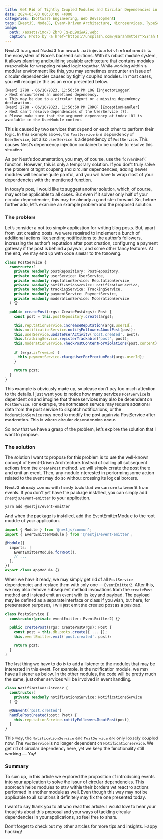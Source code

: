 ```yaml
---
title: Get Rid of Tightly Coupled Modules and Circular Dependencies in NestJS
date: 2024-03-03 00:00:00 +0000
categories: [Software Engineering, Web Development]
tags: [NestJS, NodeJS, Event-Driven Architecture, Microservices, TypeScript, Web Development]     
image: 
  path: /assets/img/0_Zbr0_Ig-pL9uiwA2.webp
  caption: Photo by <a href="https://unsplash.com/@sarahmutter">Sarah Mutter</a> on <a href="https://unsplash.com">Unsplash</a>
---
```


NestJS is a great NodeJS framework that injects a lot of refreshment into the ecosystem of Node’s backend solutions. With its robust module system, it allows planning and building scalable architecture that contains modules responsible for wrapping related logic together. While working within a modular environment like this, you may sometimes encounter an issue of circular dependencies caused by tightly coupled modules. In most cases, you will recognize this as an error presented below.

```text
[Nest] 2788 - 06/10/2023, 12:56:50 PM LOG [InjectorLogger] 
> Nest encountered an undefined dependency. 
> This may be due to a circular import or a missing dependency declaration. 
[Nest] 2788 - 06/10/2023, 12:56:50 PM ERROR [ExceptionHandler] 
> Nest can't resolve dependencies of the UserService (?). 
> Please make sure that the argument dependency at index [0] is available in the UserModule context.
```

This is caused by two services that depend on each other to perform their logic. In this example above, the `PostService` is a dependency of `UserService`, but also `UserService` is a dependency of `PostService`. This causes Nest’s dependency injection container to be unable to resolve this situation.

As per Nest’s documentation, you may, of course, use the `forwardRef()` function. However, this is only a temporary solution. If you don't truly solve the problem of tight coupling and circular dependencies, adding newer modules will become quite painful, and you will have to wrap most of your dependencies with the mentioned function.

In today’s post, I would like to suggest another solution, which, of course, may not be applicable to all cases. But even if it solves only half of your circular dependencies, this may be already a good step forward. So, before further ado, let’s examine an example problem and the proposed solution.

### The problem

Let’s consider a not too simple application for writing blog posts. But, apart from just creating posts, we were required to implement a bunch of additional actions like sending notifications to the author’s followers, increasing the author’s reputation after post creation, configuring a payment gateway if the post is behind a paywall, and some other fancy features. At the end, we may end up with code similar to the following.

```typescript
class PostService {
  constructor(
    private readonly postRepositiory: PostRepository,
    private readonly userService: UserService,
    private readonly reputationService: ReputationService,
    private readonly notificationService: NotificationService,
    private readonly trackingService: TrackingService,
    private readonly paymentService: PaymentService,
    private readonly moderationService: ModerationService 
  ) {}

  public createPost(args: CreatePostArgs): Post {
    const post = this.postRepository.create(args);
    
    this.reputationService.increaseReputation(args.userId);
    this.notificationService.notifyFollowersAboutPost(post);
    this.userService.updateUserActivity('post.created', post);
    this.trackingService.registerTrackable('post', post);
    this.moderationService.checkPostContentForViolations(post.content);    
    
    if (args.isPremium) {
      this.paymentService.chargeUserForPremiumPost(args.userId);
    }
    
    return post;
  }
}
```

This example is obviously made up, so please don’t pay too much attention to the details. I just want you to notice how many services `PostService` is dependent on and imagine that these services may also be dependent on `PostService`. For example, the notification service may require additional data from the post service to dispatch notifications, or the `ModerationService` may need to modify the post again via PostService after moderation. This is where circular dependencies occur.

So now that we have a grasp of the problem, let’s explore the solution that I want to propose.

### The solution

The solution I want to propose for this problem is to use the well-known concept of Event-Driven Architecture. Instead of calling all subsequent actions from the `createPost` method, we will simply create the post there and emit an event. Then, any module interested in performing some action related to the event may do so without crossing its logical borders.

NestJS already comes with handy tools that we can use to benefit from events. If you don't yet have the package installed, you can simply add `@nestjs/event-emitter` to your application.

```shell
yarn add @nestjs/event-emitter
```

And when the package is installed, add the EventEmitterModule to the root module of your application.

```typescript
import { Module } from '@nestjs/common';
import { EventEmitterModule } from '@nestjs/event-emitter';

@Module({
  imports: [
    EventEmitterModule.forRoot(),
    // ...
  ],
})
export class AppModule {}
```

When we have it ready, we may simply get rid of all `PostService` dependencies and replace them with only one — `EventEmitter2`. After this, we may also remove subsequent method invocations from the `createPost` method and instead emit an event with its key and payload. The payload may be defined as a separate interface or class if you wish, but here, for presentation purposes, I will just emit the created post as a payload.

```typescript
class PostsService {
  constructor(private eventEmitter: EventEmitter2) {}

  public createPost(args: CreatePostArgs): Post {
    const post = this.db.posts.create({ ... });
    this.eventEmitter.emit('post.created', post);
    
    return post;
  }
}
```

The last thing we have to do is to add a listener to the modules that may be interested in this event. For example, in the notification module, we may have a listener as below. In the other modules, the code will be pretty much the same, just other services will be involved in event handling.

```typescript
class NotificationsListener {
  constructor(
    private readonly notificationsService: NotificationsService
  ) {}
  
  @OnEvent('post.created')
  handlePostCreated(post: Post) {
    this.reputationService.notifyFollowersAboutPost(post);
  }
}
```

This way, the `NotificationService` and `PostService` are only loosely coupled now. The `PostService` is no longer dependent on `NotificationService`. We get rid of circular dependency here, yet we keep the functionality still working — Yay!

### Summary

To sum up, in this article we explored the proposition of introducing events into your application to solve the issue of circular dependencies. This approach helps modules to stay within their borders yet react to actions performed in another module as well. Even though this way may not be applicable to all solutions it definitely may fix the one presented today.

I want to say thank you to all who read this article. I would love to hear your thoughts about this proposal and your ways of tackling circular dependencies in your applications, so feel free to share.

Don’t forget to check out my other articles for more tips and insights. Happy hacking!
